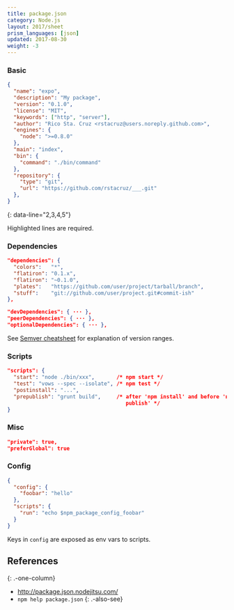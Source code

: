 ```yaml
---
title: package.json
category: Node.js
layout: 2017/sheet
prism_languages: [json]
updated: 2017-08-30
weight: -3
---
```


### Basic

```json
{
  "name": "expo",
  "description": "My package",
  "version": "0.1.0",
  "license": "MIT",
  "keywords": ["http", "server"],
  "author": "Rico Sta. Cruz <rstacruz@users.noreply.github.com>",
  "engines": {
    "node": ">=0.8.0"
  },
  "main": "index",
  "bin": {
    "command": "./bin/command"
  },
  "repository": {
    "type": "git",
    "url": "https://github.com/rstacruz/___.git"
  },
}
```

{: data-line="2,3,4,5"}

Highlighted lines are required.

### Dependencies

```json
"dependencies": {
  "colors":   "*",
  "flatiron": "0.1.x",
  "flatiron": "~0.1.0",
  "plates":   "https://github.com/user/project/tarball/branch",
  "stuff":    "git://github.com/user/project.git#commit-ish"
},
```

```json
"devDependencies": { ··· },
"peerDependencies": { ··· },
"optionalDependencies": { ··· },
```

See [Semver cheatsheet](/cheatsheets/development/semver) for explanation of version ranges.

### Scripts

```json
"scripts": {
  "start": "node ./bin/xxx",       /* npm start */
  "test": "vows --spec --isolate", /* npm test */
  "postinstall": "...",
  "prepublish": "grunt build",     /* after 'npm install' and before 'npm 
                                      publish' */
}
```

### Misc

```json
"private": true,
"preferGlobal": true
```

### Config

```json
{
  "config": {
    "foobar": "hello"
  },
  "scripts": {
    "run": "echo $npm_package_config_foobar"
  }
}
```

Keys in `config` are exposed as env vars to scripts.

## References
{: .-one-column}

 * <http://package.json.nodejitsu.com/>
 * `npm help package.json`
{: .-also-see}
